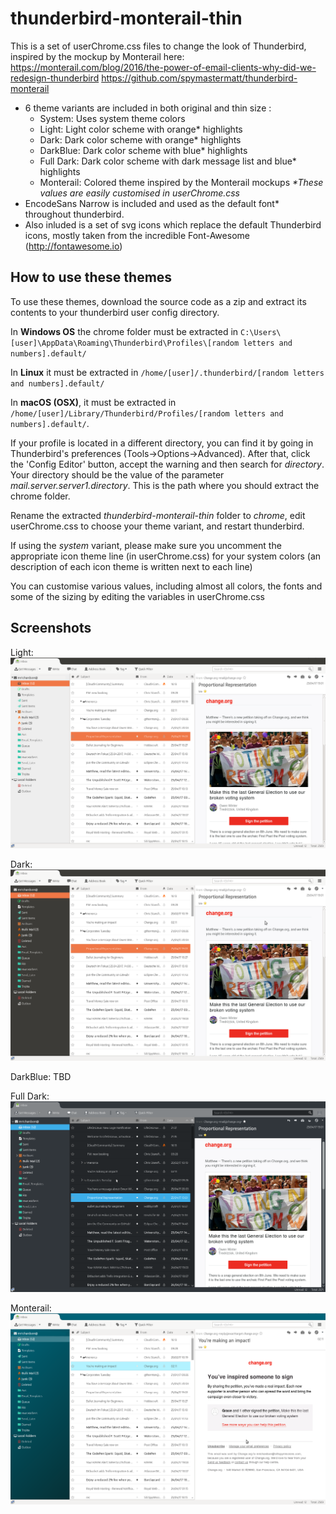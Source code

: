 # thunderbird-monterail-thin

This is a set of userChrome.css files to change the look of Thunderbird, inspired by the mockup by Monterail here:
https://monterail.com/blog/2016/the-power-of-email-clients-why-did-we-redesign-thunderbird
https://github.com/spymastermatt/thunderbird-monterail

- 6 theme variants are included in both original and thin size :
  - System: Uses system theme colors
  - Light: Light color scheme with orange\* highlights 
  - Dark: Dark color scheme with orange\* highlights
  - DarkBlue: Dark color scheme with blue\* highlights
  - Full Dark: Dark color scheme with dark message list and blue\* highlights
  - Monterail: Colored theme inspired by the Monterail mockups
*\*These values are easily customised in userChrome.css*
- EncodeSans Narrow is included and used as the default font\* throughout thunderbird.
- Also inluded is a set of svg icons which replace the default Thunderbird icons, mostly taken from the incredible Font-Awesome (http://fontawesome.io)

## How to use these themes
To use these themes, download the source code as a zip and extract its contents to your
thunderbird user config directory.

In **Windows OS** the chrome folder must be extracted in `C:\Users\[user]\AppData\Roaming\Thunderbird\Profiles\[random letters and numbers].default/`

In **Linux** it must be extracted in `/home/[user]/.thunderbird/[random letters and numbers].default/`

In **macOS (OSX)**, it must be extracted in `/home/[user]/Library/Thunderbird/Profiles/[random letters and numbers].default/`.

If your profile is located in a different directory, you can find it by going in Thunderbird's preferences (Tools->Options->Advanced). After that, click the 'Config Editor' button, accept the warning and then search for *directory*. Your directory should be the value of the parameter *mail.server.server1.directory*. This is the path where you should extract the chrome folder.

Rename the extracted *thunderbird-monterail-thin* folder to *chrome*, edit userChrome.css to choose your theme variant, and restart thunderbird. 

If using the *system* variant, please make sure you uncomment the appropriate icon theme line (in userChrome.css) for your system colors (an description of each icon theme is written next to each line) 

You can customise various values, including almost all colors, the fonts and some of the sizing by editing the variables in userChrome.css

## Screenshots
Light:
![alt text](https://raw.githubusercontent.com/spymastermatt/thunderbird-monterail/master/screenshots/light.png)

Dark:
![alt text](https://raw.githubusercontent.com/spymastermatt/thunderbird-monterail/master/screenshots/dark.png)

DarkBlue:
TBD

Full Dark:
![alt text](https://raw.githubusercontent.com/spymastermatt/thunderbird-monterail/master/screenshots/fulldark.png)

Monterail:
![alt text](https://raw.githubusercontent.com/spymastermatt/thunderbird-monterail/master/screenshots/monterail.png)
